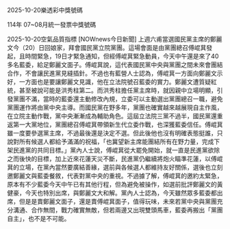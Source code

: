 
2025-10-20樂透彩中獎號碼

                                
114年 07~08月統一發票中獎號碼
                             
2025-10-20空氣品質指標
                              [NOWnews今日新聞] 上週六甫當選國民黨主席的鄭麗文今（20）日回娘家，拜會國民黨立院黨團。這場會面是由黨團總召傅崐萁發起，且時間緊急，19日才緊急通知，但經傅崐萁緊急動員，今天中午還是來了40多名藍委，給足鄭麗文面子。傅崐萁說，這代表國民黨中央與黨團之間未來會團結合作，不會讓民進黨見縫插針。不過也有藍營人士認為，傅崐萁一方面向鄭麗文示好，一方面也是要讓鄭麗文見識，他在立法院號召藍委的實力。鄭麗文遭質疑紅統，甚至被說可能是洪秀柱第二。而洪秀柱擔任黨主席時，就因親中立場明顯，引發黨團不滿，當時的藍委還主動修改內規，立委可以主動選出黨團總召一職，避免黨團運作將由黨中央主導。而國民黨在野多年，黨團也確實越來越展現自主作風，在立院主動作戰，黨中央漸漸成為輔助角色。這屆立法院三黨不過半，國民黨還重返第一大黨地位，黨團總召傅崐萁帶領新生代立委作戰，也深獲藍委信任。傅崐萁雖一度要參選黨主席，不過最後還是決定不選。但此後他也沒有明確表態挺誰，只說對所有候選人都給予滿滿的祝福，「也冀望新主席能團結所有在野力量，完成下架民進黨的共同目標。」黨內人士說，傅崐萁從大罷免開始，就一直是民進黨欲除之而後快的目標，加上近來花蓮天災不斷，民進黨仍繼續將炮火瞄準花蓮，以傅崐萁的立場，在黨內當然要廣結善緣，選前與各候選人都維持友好關係，選後也立刻邀鄭麗文與藍委餐敘，代表對黨中央的重視。不過據了解，傅崐萁的邀約太緊急，原本有不少藍委今天中午已有其他行程，但為避免被操作，如選前批評鄭麗文的黃健豪，今天也特別出席，與鄭麗文大和解。黨內人士認為，今天雖然眾多藍委都出席，但是是賣鄭麗文面子，還是賣傅崐萁面子，值得玩味，未來若黨中央與黨團充分溝通、合作無間，戰力確實無敵，但若兩邊又出現雙頭馬車，藍委再搬出「黨團自主」，也不是不可能。